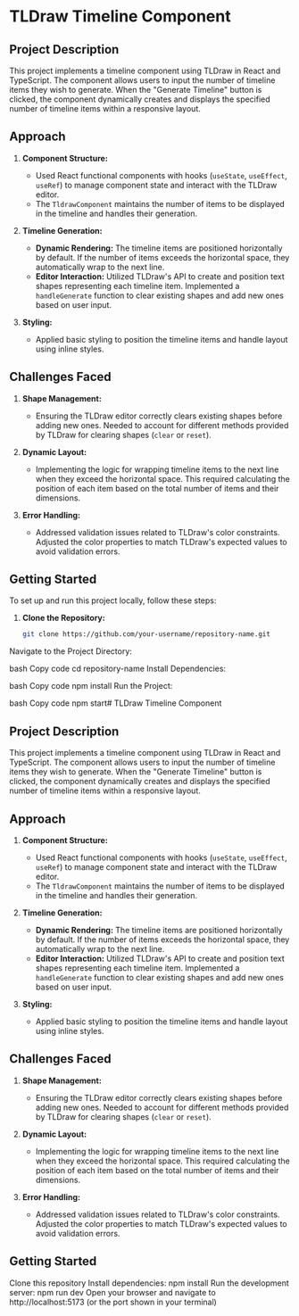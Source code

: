 # TLDraw Timeline Component

## Project Description

This project implements a timeline component using TLDraw in React and TypeScript. The component allows users to input the number of timeline items they wish to generate. When the "Generate Timeline" button is clicked, the component dynamically creates and displays the specified number of timeline items within a responsive layout.

## Approach

1. **Component Structure:**
   - Used React functional components with hooks (`useState`, `useEffect`, `useRef`) to manage component state and interact with the TLDraw editor.
   - The `TldrawComponent` maintains the number of items to be displayed in the timeline and handles their generation.

2. **Timeline Generation:**
   - **Dynamic Rendering:** The timeline items are positioned horizontally by default. If the number of items exceeds the horizontal space, they automatically wrap to the next line.
   - **Editor Interaction:** Utilized TLDraw's API to create and position text shapes representing each timeline item. Implemented a `handleGenerate` function to clear existing shapes and add new ones based on user input.

3. **Styling:**
   - Applied basic styling to position the timeline items and handle layout using inline styles.

## Challenges Faced

1. **Shape Management:**
   - Ensuring the TLDraw editor correctly clears existing shapes before adding new ones. Needed to account for different methods provided by TLDraw for clearing shapes (`clear` or `reset`).

2. **Dynamic Layout:**
   - Implementing the logic for wrapping timeline items to the next line when they exceed the horizontal space. This required calculating the position of each item based on the total number of items and their dimensions.

3. **Error Handling:**
   - Addressed validation issues related to TLDraw's color constraints. Adjusted the color properties to match TLDraw's expected values to avoid validation errors.

## Getting Started

To set up and run this project locally, follow these steps:

1. **Clone the Repository:**
   ```bash
   git clone https://github.com/your-username/repository-name.git
Navigate to the Project Directory:

bash
Copy code
cd repository-name
Install Dependencies:

bash
Copy code
npm install
Run the Project:

bash
Copy code
npm start# TLDraw Timeline Component

## Project Description

This project implements a timeline component using TLDraw in React and TypeScript. The component allows users to input the number of timeline items they wish to generate. When the "Generate Timeline" button is clicked, the component dynamically creates and displays the specified number of timeline items within a responsive layout.

## Approach

1. **Component Structure:**
   - Used React functional components with hooks (`useState`, `useEffect`, `useRef`) to manage component state and interact with the TLDraw editor.
   - The `TldrawComponent` maintains the number of items to be displayed in the timeline and handles their generation.

2. **Timeline Generation:**
   - **Dynamic Rendering:** The timeline items are positioned horizontally by default. If the number of items exceeds the horizontal space, they automatically wrap to the next line.
   - **Editor Interaction:** Utilized TLDraw's API to create and position text shapes representing each timeline item. Implemented a `handleGenerate` function to clear existing shapes and add new ones based on user input.

3. **Styling:**
   - Applied basic styling to position the timeline items and handle layout using inline styles.

## Challenges Faced

1. **Shape Management:**
   - Ensuring the TLDraw editor correctly clears existing shapes before adding new ones. Needed to account for different methods provided by TLDraw for clearing shapes (`clear` or `reset`).

2. **Dynamic Layout:**
   - Implementing the logic for wrapping timeline items to the next line when they exceed the horizontal space. This required calculating the position of each item based on the total number of items and their dimensions.

3. **Error Handling:**
   - Addressed validation issues related to TLDraw's color constraints. Adjusted the color properties to match TLDraw's expected values to avoid validation errors.

## Getting Started

Clone this repository
Install dependencies:
npm install
Run the development server:
npm run dev
Open your browser and navigate to http://localhost:5173 (or the port shown in your terminal)
